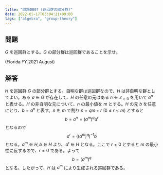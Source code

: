 ```yaml
---
title: "問題0007 (巡回群の部分群)"
date: 2022-05-17T03:04:21+09:00
tags: ["algebra", "group-theory"]
---
```


## 問題

$G$ を巡回群とする。$G$ の部分群は巡回群であることを示せ。

(Florida FY 2021 August)

## 解答

$H$ を巡回群 $G$ の部分群とする。自明な群は巡回群なので、$H$ は非自明な群としてよい。ある $a\in G$ が存在して、$H$ の任意の元はある $n\in\mathbb{Z}_{\ge 0}$ を用いて $a^n$ と表せる。$H$ の非自明な元について、$n$ の最小値を $m$ とする。$H$ の元 $b$ を任意にとり、$b=a^n$ と表す。$n$ を $m$ で割り $n=qm+r \ (0\le r<m)$ とすると
$$ b=a^n=(a^m)^qa^r $$
となるので
$$ a^r=((a^m)^q)^{-1}b $$
となる。$a^m\in H, b\in H$ より、$a^r\in H$ となる。ここで $r\ne 0$ とすると $m$ の最小性に反するので、$r=0$ である。よって
$$ b=(a^m)^q $$
となる。したがって、$H$ は $a^m$ により生成される巡回群である。